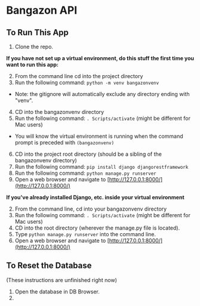 # Bangazon API


## To Run This App

1. Clone the repo.

**If you have not set up a virtual environment, do this stuff the first time you want to run this app:**

2. From the command line cd into the project directory
3. Run the following command: ```python -m venv bangazonvenv```
  * Note: the gitignore will automatically exclude any directory ending with "venv".
4. CD into the bangazonvenv directory
5. Run the following command: ```. Scripts/activate``` (might be different for Mac users)
  * You will know the virtual environment is running when the command prompt is preceded with ```(bangazonvenv)```
6. CD into the project root directory (should be a sibling of the bangazonvenv directory)
7. Run the following command: ```pip install django djangorestframework```
8. Run the following command: ```python manage.py runserver```
9. Open a web browser and navigate to [http://127.0.0.1:8000/](http://127.0.0.1:8000/)

**If you've already installed Django, etc. inside your virtual environment**

2. From the command line, cd into your bangazonvenv directory
3. Run the following command: ```. Scripts/activate``` (might be different for Mac users)
4. CD into the root directory (wherever the manage.py file is located).
5. Type ```python manage.py runserver``` into the command line.
6. Open a web browser and navigate to [http://127.0.0.1:8000/](http://127.0.0.1:8000/)

## To Reset the Database

(These instructions are unfinished right now)

1. Open the database in DB Browser.
1. 